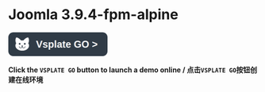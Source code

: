 # Joomla 3.9.4-fpm-alpine

<a href="https://www.vsplate.com/?docker-compose=https://github.com/vsplate/dcenvs/joomla/3.9.4-fpm-alpine"><img alt="VSPLATE GO" src="https://raw.githubusercontent.com/vsplate/images/master/vsgo_btn.png" width="200px"></a>

**Click the `VSPLATE GO` button to launch a demo online / 点击`VSPLATE GO`按钮创建在线环境**